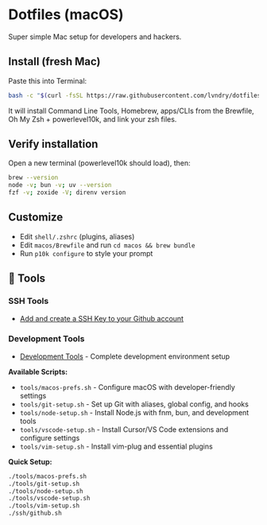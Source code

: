 # Dotfiles (macOS)

Super simple Mac setup for developers and hackers.

## Install (fresh Mac)
Paste this into Terminal:

```bash
bash -c "$(curl -fsSL https://raw.githubusercontent.com/lvndry/dotfiles/master/macos/bootstrap.sh)"
```

It will install Command Line Tools, Homebrew, apps/CLIs from the Brewfile, Oh My Zsh + powerlevel10k, and link your zsh files.

## Verify installation
Open a new terminal (powerlevel10k should load), then:
```bash
brew --version
node -v; bun -v; uv --version
fzf -v; zoxide -V; direnv version
```

## Customize
- Edit `shell/.zshrc` (plugins, aliases)
- Edit `macos/Brewfile` and run `cd macos && brew bundle`
- Run `p10k configure` to style your prompt

## 🧰 Tools

### SSH Tools
- [Add and create a SSH Key to your Github account](https://github.com/lvndry/dotfiles/tree/master/ssh)

### Development Tools
- [Development Tools](https://github.com/lvndry/dotfiles/tree/master/tools) - Complete development environment setup

**Available Scripts:**
- `tools/macos-prefs.sh` - Configure macOS with developer-friendly settings
- `tools/git-setup.sh` - Set up Git with aliases, global config, and hooks
- `tools/node-setup.sh` - Install Node.js with fnm, bun, and development tools
- `tools/vscode-setup.sh` - Install Cursor/VS Code extensions and configure settings
- `tools/vim-setup.sh` - Install vim-plug and essential plugins

**Quick Setup:**
```bash
./tools/macos-prefs.sh
./tools/git-setup.sh
./tools/node-setup.sh
./tools/vscode-setup.sh
./tools/vim-setup.sh
./ssh/github.sh
```
